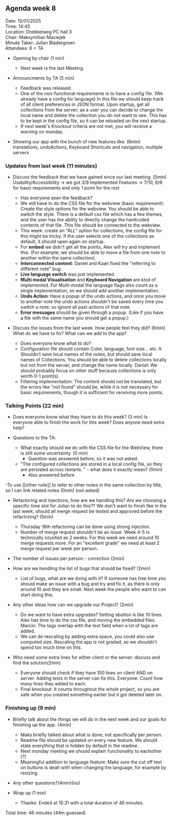 ## Agenda week 8

Date: 15/01/2025 \
Time: 14:45 \
Location: Drebbelweg PC hall 3 \
Chair: Maksymilian Maciejek\
Minute Taker: Julian Bladergroen \
Attendees:  6 + TA


- Opening by chair (1 min)
    - Next week is the last Meeting.
- Announcments by TA (5 min)
    - Feedback was released.
    - One of the non-functional requirements is to have a config file. (We already have a config for language) In this file we should keep track of all client preferences in JSON format. Upon startup, get all collections from the server; as a user you can decide to change the local name and delete the collection you do not want to see. This has to be kept in the config file, so it can be reloaded on the next startup. 
    - If next week's Knockout criteria are not met, you will receive a warning on monday.

- Showing our app with the bunch of new features like: (6min)
    translations, undoActions, Keyboard Shortcuts and navigation, multiple servers

### Updates from last week (11 minutes)
- Discuss the feedback that we have gained since our last meeting. (5min)
  Usability/Accessibility -> we got 3/9
    Implemented Features -> 7/10, 6/6 for basic requirements and only 1 point for the rest
    - Has everyone seen the feedback?
    - We still have to do the CSS file for the webview (basic requirement): Create the style options for the webview. You should be able to switch the style. There is a default css file which has a few themes, and the user has the ability to directly change the hardcoded contents of that file. This file should be connected to the webview.
    - This week: create an "ALL" option for collections, the config file for this might be tricky. If the user selects one of the collections as default, it should open again on startup. 
    - For **embed** we didn't get all the points, Alex will try and implement this. (For example; we should be able to move a file from one note to another within the same collection).
    - **Interconnected content**: Daniel and Kaan fixed the "referring to different note" bug.
    - **Live language switch** was just implemented.
    - **Multi modal Visualisation** and **Keyboard Navigation** are kind of implemented. For Multi-modal the language flags also count as a single implementation, so we should add another implementation.
    - **Undo Action**: Have a popup of the undo actions, and once you move to another note the undo actions shouldn't be saved every time you switch a note; so ignore all past actions of that note.
    - **Error messages** should be given through a popup. (Like if you have a file with the same name you should get a popup.)

- Discuss the issues from the last week. How people feel they did?  (6min)
    What do we have to fix? What can we add to the app?
    - Does everyone know what to do?
    - Configuration file should contain Color, language, font size... etc. It Shouldn't save local names of the notes, but should save local names of Collections. You should be able to delete collections locally but not from the server, and change the name locally. Daniel: We should probably focus on other stuff because collections is only worth 0-1 point(s).
    - Filtering implementation: The content should not be translated, but the errors like "not found" should be, while it is not necessary for basic requirements, though it is sufficient for receiving more points.
    


### Talking Points (22 min)

- Does everyone know what they have to do this week? (3 min)
    Is everyone able to finish the work for this week?
    Does anyone need extra help?

- Questions to the TA:
  - What exactly should we do with the CSS file for the WebView, there is still some uncertainty. (0 min)
    - Question was answered before, so it was not asked. 
  - "The configured collections are stored in a local config file, so they are persisted across restarts. " - what does it exactly mean? (0min)
    - Also answered before

-To use [[other note]] to refer to other notes in the same collection by title, so I can link related notes (0min) (not asked)


- Refactoring and injections, how are we handling this? Are we choosing a specific time slot for Julian to do this??
    We don't want to finish like in the last week, should all merge request be tested and approved
    before the refactoring? (5min)
    - Thursday 16th refactoring can be done using strong injection.
    - Number of merge request shouldn't be an issue. Week 4-5 is technically counted as 2 weeks. For this week we need around 10 merge requests more. For an "excellent grade" we need at least 2 merge request per week per person.

- The number of issues per person - correction (2min)

- How are we handling the list of bugs that should be fixed? (2min)
    - List of bugs, what are we doing with it? If someone has free time you should make an issue with a bug and try and fix it, as there is only around 10 and they are small. Next week the people who want to can start doing this.
    

- Any other ideas how can we upgrade our Project? (2min)
    - Do we want to have extra upgrades? Setting sbutton is like 10 lines. Alex has time to do the css file, and moving the embedded files. Marcin: The tags overlap with the text field when a lot of tags are added.
    - We can do rescaling by adding extra space, you could also use computed size. Rescaling the app is not graded, so we shouldn't spend too much time on this. 

- Who need some extra lines for either client or the server: discuss and find the solution(2min)
    - Everyone should check if they have 100 lines on client AND on server. Adding tests in the server can fix this. Everyone: Count how many lines they added to each.
    - Final knockout: It counts throughout the whole project, so you are safe when you created something earlier but it got deleted later on.

### Finishing up (9 min)
- Briefly talk about the things we will do in the next week and our goals 
    for finishing up the app. (4min)
    - Maks briefly talked about what is done, not specifically per person.
    - Readme file should be updated on every new feature. We should state everything that is hidden by default in the readme. 
    - Next monday meeting we should explain functionality to eachother (?)
    - Meaningful addition to language feature: Make sure the cut off text on buttons is dealt with when changing the language, for example by resizing.
  
- Any other questions?(4min)(no)

- Wrap up (1 min)
    - Thanks: Ended at 15:31 with a total duration of 46 minutes.

Total time: 46 minutes (44m guessed)
